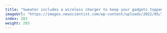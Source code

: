 ```yaml
---
title: "Sweater includes a wireless charger to keep your gadgets topped up"
imageUrl: "https://images.newscientist.com/wp-content/uploads/2022/05/11104945/SEI_103213219.jpg?width=600"
index: 283
weight: 283
---
```

